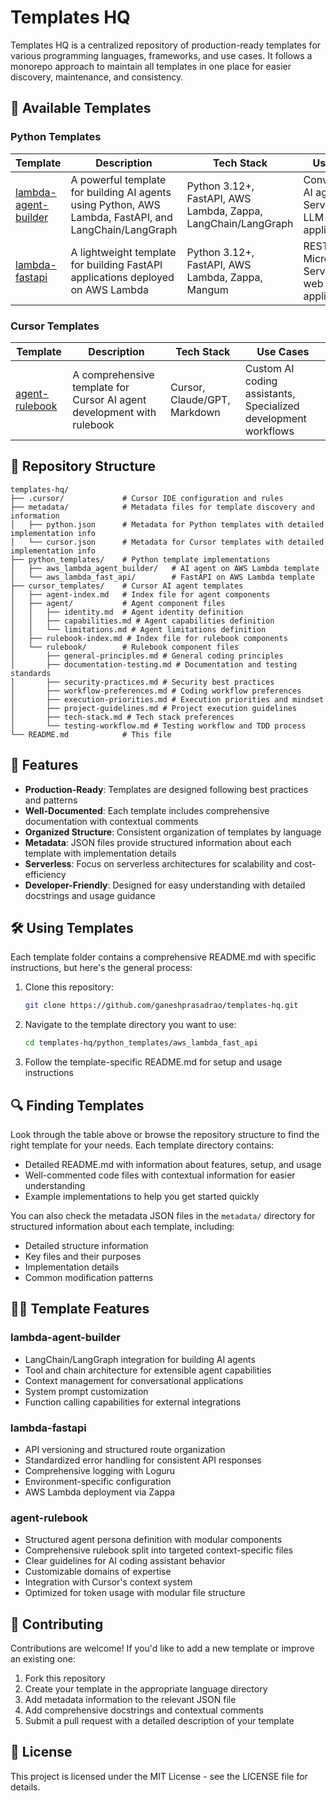 # Templates HQ

Templates HQ is a centralized repository of production-ready templates for various programming languages, frameworks, and use cases. It follows a monorepo approach to maintain all templates in one place for easier discovery, maintenance, and consistency.

## 🚀 Available Templates

### Python Templates

| Template                                                           | Description                                                                                           | Tech Stack                                                    | Use Cases                                                     |
| ------------------------------------------------------------------ | ----------------------------------------------------------------------------------------------------- | ------------------------------------------------------------- | ------------------------------------------------------------- |
| [lambda-agent-builder](python_templates/aws_lambda_agent_builder/) | A powerful template for building AI agents using Python, AWS Lambda, FastAPI, and LangChain/LangGraph | Python 3.12+, FastAPI, AWS Lambda, Zappa, LangChain/LangGraph | Conversational AI agents, Serverless LLM-powered applications |
| [lambda-fastapi](python_templates/aws_lambda_fast_api/)            | A lightweight template for building FastAPI applications deployed on AWS Lambda                       | Python 3.12+, FastAPI, AWS Lambda, Zappa, Mangum              | RESTful APIs, Microservices, Serverless web applications      |

### Cursor Templates

| Template                            | Description                                                            | Tech Stack                   | Use Cases                                                      |
| ----------------------------------- | ---------------------------------------------------------------------- | ---------------------------- | -------------------------------------------------------------- |
| [agent-rulebook](cursor_templates/) | A comprehensive template for Cursor AI agent development with rulebook | Cursor, Claude/GPT, Markdown | Custom AI coding assistants, Specialized development workflows |

## 📂 Repository Structure

```
templates-hq/
├── .cursor/             # Cursor IDE configuration and rules
├── metadata/            # Metadata files for template discovery and information
│   ├── python.json      # Metadata for Python templates with detailed implementation info
│   └── cursor.json      # Metadata for Cursor templates with detailed implementation info
├── python_templates/    # Python template implementations
│   ├── aws_lambda_agent_builder/   # AI agent on AWS Lambda template
│   └── aws_lambda_fast_api/        # FastAPI on AWS Lambda template
├── cursor_templates/    # Cursor AI agent templates
│   ├── agent-index.md   # Index file for agent components
│   ├── agent/           # Agent component files
│   │   ├── identity.md  # Agent identity definition
│   │   ├── capabilities.md # Agent capabilities definition
│   │   └── limitations.md # Agent limitations definition
│   ├── rulebook-index.md # Index file for rulebook components
│   └── rulebook/        # Rulebook component files
│       ├── general-principles.md # General coding principles
│       ├── documentation-testing.md # Documentation and testing standards
│       ├── security-practices.md # Security best practices
│       ├── workflow-preferences.md # Coding workflow preferences
│       ├── execution-priorities.md # Execution priorities and mindset
│       ├── project-guidelines.md # Project execution guidelines
│       ├── tech-stack.md # Tech stack preferences
│       └── testing-workflow.md # Testing workflow and TDD process
└── README.md            # This file
```

## 🧩 Features

- **Production-Ready**: Templates are designed following best practices and patterns
- **Well-Documented**: Each template includes comprehensive documentation with contextual comments
- **Organized Structure**: Consistent organization of templates by language
- **Metadata**: JSON files provide structured information about each template with implementation details
- **Serverless**: Focus on serverless architectures for scalability and cost-efficiency
- **Developer-Friendly**: Designed for easy understanding with detailed docstrings and usage guidance

## 🛠️ Using Templates

Each template folder contains a comprehensive README.md with specific instructions, but here's the general process:

1. Clone this repository:

   ```bash
   git clone https://github.com/ganeshprasadrao/templates-hq.git
   ```

2. Navigate to the template directory you want to use:

   ```bash
   cd templates-hq/python_templates/aws_lambda_fast_api
   ```

3. Follow the template-specific README.md for setup and usage instructions

## 🔍 Finding Templates

Look through the table above or browse the repository structure to find the right template for your needs. Each template directory contains:

- Detailed README.md with information about features, setup, and usage
- Well-commented code files with contextual information for easier understanding
- Example implementations to help you get started quickly

You can also check the metadata JSON files in the `metadata/` directory for structured information about each template, including:

- Detailed structure information
- Key files and their purposes
- Implementation details
- Common modification patterns

## 👨‍💻 Template Features

### lambda-agent-builder

- LangChain/LangGraph integration for building AI agents
- Tool and chain architecture for extensible agent capabilities
- Context management for conversational applications
- System prompt customization
- Function calling capabilities for external integrations

### lambda-fastapi

- API versioning and structured route organization
- Standardized error handling for consistent API responses
- Comprehensive logging with Loguru
- Environment-specific configuration
- AWS Lambda deployment via Zappa

### agent-rulebook

- Structured agent persona definition with modular components
- Comprehensive rulebook split into targeted context-specific files
- Clear guidelines for AI coding assistant behavior
- Customizable domains of expertise
- Integration with Cursor's context system
- Optimized for token usage with modular file structure

## 🤝 Contributing

Contributions are welcome! If you'd like to add a new template or improve an existing one:

1. Fork this repository
2. Create your template in the appropriate language directory
3. Add metadata information to the relevant JSON file
4. Add comprehensive docstrings and contextual comments
5. Submit a pull request with a detailed description of your template

## 📄 License

This project is licensed under the MIT License - see the LICENSE file for details.
